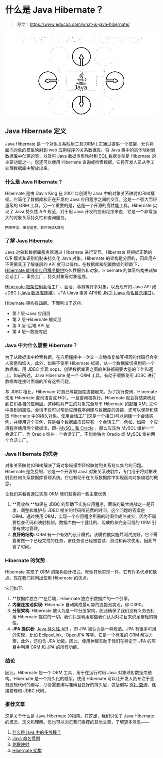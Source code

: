 # 什么是 Java Hibernate？

> 原文：<https://www.educba.com/what-is-java-hibernate/>

![What is Java Hibernate](img/b4f8439587491812e802952fd150ce31.png)



## Java Hibernate 定义

Java Hibernate 是一个对象关系映射工具(ORM ),它通过提供一个框架，允许将面向对象的模型映射到 web 应用程序的关系数据库。将 Java 类中的实体映射到数据库中创建的表，以及将 Java 数据类型映射到 [SQL 数据类型](https://www.educba.com/sql-data-types/)是 Hibernate 的主要功能之一。您还可以使用 Hibernate 查询或检索数据。它将开发人员从手工处理数据库中解放出来。

### 什么是 Java Hibernate？

Hibernate 是由 Gavin King 在 2001 年创建的 Java 中的对象关系映射(ORM)框架。它简化了数据库和正在开发的 Java 应用程序之间的交互。这是一个强大而轻量级的 ORM 工具。另一个重要的是，这是一个开源的高性能工具。Hibernate 实现了 Java 持久性 API 规范，对于用 Java 开发的应用程序来说，它是一个非常强大的对象关系持久性和查询服务。

<small>网页开发、编程语言、软件测试&其他</small>

### 了解 Java Hibernate

Java 对象和数据库服务器通过 Hibernate 进行交互。Hibernate 将根据正确的 O/R 模式和识别机制来持久化 Java 对象。Hibernate 的架构是分层的，因此用户不需要真正了解底层的 API 就可以操作。在数据库和配置数据的帮助下， [Hibernate 能够向应用程序提供](https://www.educba.com/hibernate-interview-questions/)持久性服务和对象。Hibernate 的体系结构由诸如会话工厂、事务工厂、持久对象等对象组成。

[Hibernate 框架使用](https://www.educba.com/hibernate-framework/)会话工厂、会话、事务等许多对象。以及现有的 Java API 如 JDBC ( [Java 数据库连接](https://www.educba.com/jdbc-architecture/))、JTA (Java 事务 API)和 [JNDI (Java 命名目录接口)](https://www.educba.com/what-is-jndi-in-java/)。

Hibernate 架构有四层。下面列出了这些:

*   第 1 层–Java 应用层
*   第 2 层–Hibernate 框架层
*   第 3 层–后端 API 层
*   第 4 层—数据库层

### Java 中为什么需要 Hibernate？

为了从数据库中检索数据，在应用程序中一次又一次地重复编写相同的代码行会令人疲惫和恼火。此外，如果不使用 Hibernate 框架，从一个数据库切换到另一个数据库、用 JDBC 实现 oops、创建数据库表之间的关联都需要大量的工作和返工。如前所述，Java Hibernate 是一个 ORM 工具，有助于缓解使用 JDBC 进行数据库连接时面临的所有这些问题。

与 JDBC 相比，Hibernate 将自己与数据库连接起来。为了执行查询，Hibernate 使用 Hibernate 查询语言或 HQL。一旦查询被执行，Hibernate 就会将结果映射到它们各自的应用层。这种映射产生的对象完全基于 Hibernate 的配置 XML 文件中提到的属性。会话不仅可以帮助应用程序创建与数据库的连接，还可以保存和获取 Hibernate 中的持久对象。使用会话工厂(这是一个接口)可以创建一个会话实例，并使用这个实例，只是每个数据库应该只有一个会话工厂。例如，如果一个应用程序使用两个数据库，即- [MySQL 和 Oracle](https://www.educba.com/mysql-vs-oracle/) ，那么应该为 MySQL 维护一个会话工厂，为 Oracle 维护一个会话工厂。不能单独为 Oracle 或 MySQL 维护两个会话工厂。

### Java Hibernate 的优势

对象关系映射(ORM)解决了将对象域模型轻松映射到关系持久集合的问题。Hibernate 是免费的，它是一个开源的 Java 对象关系映射库，专门用于将对象映射到任何关系数据库管理系统。它也有助于在关系数据库中实现面向对象编程的概念。

让我们来看看通过实施 ORM 我们获得的一些主要优势

1.  **高收益:**如果在 JDBC 的帮助下实施应用程序，面临的最大挑战之一是开发、调整和维护与 JDBC 相关的代码所花费的时间。这个问题的答案是 ORM。通过使用 ORM，实现一个应用程序所需的时间会成倍减少，因为不需要检查代码和映射机制。数据库由一个健壮的、现成的和完全可信的 ORM 引擎有效地管理。
2.  **良好的结构:** ORM 有一个有效的设计模式，该模式被实施并测试良好。它不需要重做一个已经完成的任务，该任务也已经被尝试、测试和再次使用，因此节省了时间。

### Hibernate 的优势

Hibernate 实现了 ORM 的架构设计模式，就像其他实现一样。它有许多优点和缺点。现在我们将列出使用 Hibernate 的优点。

它们如下:

1.  **数据库独立:**在后端，Hibernate 独立于数据库的一个引擎。
2.  **内置连接池实现:** Hibernate 自动集成最可靠的连接池实现，即 C3P0。
3.  **分层架构:** Hibernate 被认为是一种分层架构，因此确保了我们没有义务去利用 Hibernate 提供的一切。我们只是利用那些我们认为对项目来说足够轻的特性。
4.  **JPA 提供者:** [Java 持久性 API](https://www.educba.com/java-persistence-api/) ，即 JPA 被认为是一种规范。JPA 有很多可用的实现，比如 EclipseLink、OpenJPA 等等。它是一个标准的 ORM 解决方案，此外，还包含 JPA 功能。因此，使用休眠有助于我们在特定于 JPA 的项目中利用 ORM 和 JPA 的所有功能。

### 结论

因此，Hibernate 是一个 ORM 工具，用于在运行时用 Java 对象映射数据库结构。Hibernate 是一个持久化的框架，使用 Hibernate 可以让开发人员专注于业务逻辑代码的编写，尽管需要编写准确且良好的持久层，包括编写 [SQL 查询](https://www.educba.com/what-is-sql/)、连接管理和 JDBC 代码。

### 推荐文章

这是关于什么是 Java Hibernate 的指南。在这里，我们讨论了 Java Hibernate 的概念、定义和理解。您也可以浏览我们推荐的其他文章，了解更多信息——

1.  [什么是 java 中的多线程？](https://www.educba.com/what-is-multithreading-in-java/)
2.  [Java 命名惯例](https://www.educba.com/java-naming-conventions/)
3.  [休眠映射](https://www.educba.com/hibernate-mapping/)
4.  [Hibernate 架构](https://www.educba.com/hibernate-architecture/)





